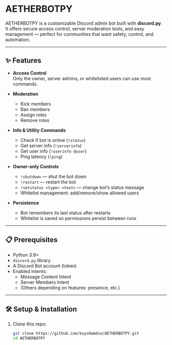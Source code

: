 # AETHERBOTPY

AETHERBOTPY is a customizable Discord admin bot built with **discord.py**.  
It offers secure access control, server moderation tools, and easy management — perfect for communities that want safety, control, and automation.

---

## ✨ Features

- **Access Control**  
  Only the owner, server admins, or whitelisted users can use most commands.

- **Moderation**  
  - Kick members  
  - Ban members  
  - Assign roles  
  - Remove roles

- **Info & Utility Commands**  
  - Check if bot is online (`!status`)  
  - Get server info (`!serverinfo`)  
  - Get user info (`!userinfo @user`)  
  - Ping latency (`!ping`)  

- **Owner-only Controls**  
  - `!shutdown` — shut the bot down  
  - `!restart` — restart the bot  
  - `!setstatus <type> <text>` — change bot’s status message  
  - Whitelist management: add/remove/show allowed users

- **Persistence**  
  - Bot remembers its last status after restarts  
  - Whitelist is saved so permissions persist between runs

---

## 📋 Prerequisites

- Python 3.9+  
- `discord.py` library  
- A Discord Bot account (token)  
- Enabled intents:
  - Message Content Intent  
  - Server Members Intent  
  - (Others depending on features: presence, etc.)

---

## 🛠 Setup & Installation

1. Clone this repo:  
   ```bash
   git clone https://github.com/kuysHamdie/AETHERBOTPY.git
   cd AETHERBOTPY
